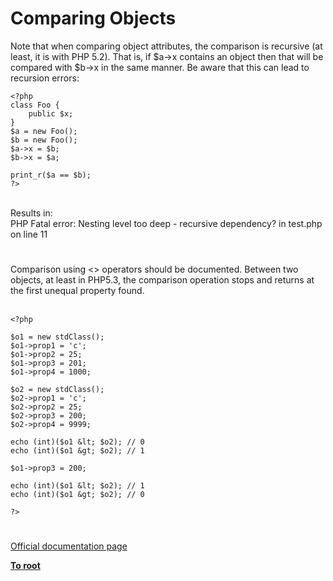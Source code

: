 # Comparing Objects



Note that when comparing object attributes, the comparison is recursive (at least, it is with PHP 5.2). That is, if $a-&gt;x contains an object then that will be compared with $b-&gt;x in the same manner. Be aware that this can lead to recursion errors:<br>

```
<?php
class Foo {
    public $x;
}
$a = new Foo();
$b = new Foo();
$a->x = $b;
$b->x = $a;

print_r($a == $b);
?>
```
<br>Results in:<br>PHP Fatal error:  Nesting level too deep - recursive dependency? in test.php on line 11  

#

Comparison using &lt;&gt; operators should be documented.  Between two objects, at least in PHP5.3, the comparison operation stops and returns at the first unequal property found.<br><br>

```
<?php

$o1 = new stdClass();
$o1->prop1 = 'c';
$o1->prop2 = 25;
$o1->prop3 = 201;
$o1->prop4 = 1000;

$o2 = new stdClass();
$o2->prop1 = 'c';
$o2->prop2 = 25;
$o2->prop3 = 200;
$o2->prop4 = 9999;

echo (int)($o1 &lt; $o2); // 0
echo (int)($o1 &gt; $o2); // 1

$o1->prop3 = 200;

echo (int)($o1 &lt; $o2); // 1
echo (int)($o1 &gt; $o2); // 0

?>
```
  

#

[Official documentation page](https://www.php.net/manual/en/language.oop5.object-comparison.php)

**[To root](/README.md)**